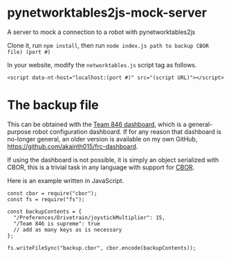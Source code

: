 # pynetworktables2js-mock-server
A server to mock a connection to a robot with pynetworktables2js

Clone it, run `npm install`, then run `node index.js path to backup CBOR file) (port #)`

In your website, modify the `networktables.js` script tag as follows.
~~~
<script data-nt-host="localhost:(port #)" src="(script URL)"></script>
~~~

# The backup file
This can be obtained with the [Team 846 dashboard](https://github.com/Team846/frc-dashboard), which is a general-purpose robot configuration dashboard. If for any reason that dashboard is no-longer general, an older version is available on my own GitHub, https://github.com/akainth015/frc-dashboard.

If using the dashboard is not possible, it is simply an object serialized with CBOR, this is a trivial task in any language with support for [CBOR](https://cbor.io).

Here is an example written in JavaScript.
~~~
const cbor = require("cbor");
const fs = require("fs");

const backupContents = {
  "/Preferences/Drivetrain/joystickMultiplier": 15,
  "/Team 846 is supreme": true
  // add as many keys as is necessary
};

fs.writeFileSync("backup.cbor", cbor.encode(backupContents));
~~~
